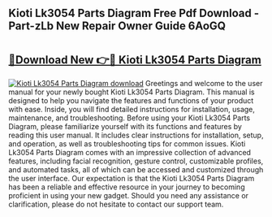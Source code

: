 ## Kioti Lk3054 Parts Diagram Free Pdf Download - Part-zLb New Repair Owner Guide 6AoGQ

# <h2><a href="http://dfjxzij.blite.top/?on=Kioti+Lk3054+Parts+Diagram">🔗Download New 👉🔴 Kioti Lk3054 Parts Diagram</a></h2>

[![Kioti Lk3054 Parts Diagram download](https://i.imgur.com/lujVjoI.png)](http://dfjxzij.blite.top/?on=Kioti+Lk3054+Parts+Diagram)
Greetings and welcome to the user manual for your newly bought Kioti Lk3054 Parts Diagram. This manual is designed to help you navigate the features and functions of your product with ease. Inside, you will find detailed instructions for installation, usage, maintenance, and troubleshooting. Before using your Kioti Lk3054 Parts Diagram, please familiarize yourself with its functions and features by reading this user manual. It includes clear instructions for installation, setup, and operation, as well as troubleshooting tips for common issues. Kioti Lk3054 Parts Diagram comes with an impressive collection of advanced features, including facial recognition, gesture control, customizable profiles, and automated tasks, all of which can be accessed and customized through the user interface. Our expectation is that the Kioti Lk3054 Parts Diagram has been a reliable and effective resource in your journey to becoming proficient in using your new gadget. Should you need any assistance or clarification, please do not hesitate to contact our support team.

